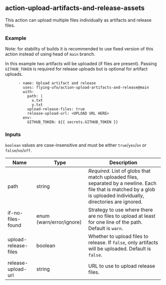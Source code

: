 ## action-upload-artifacts-and-release-assets
This action can upload multiple files individually as artifacts and release files.

### Example
Note: for stability of builds it is recommended to use fixed version of this action instead of using head of `main` branch.

In this example two artifacts will be uploaded (if files are present).
Passing `GITHUB_TOKEN` is required for release uploads but is optional for artifact uploads.
```
      - name: Upload artifact and release
        uses: flying-ufo/action-upload-artifacts-and-release@main
        with:
          path: |
            x.txt
            y.txt
          upload-release-files: true
          release-upload-url: <UPLOAD URL HERE>
        env:
          GITHUB_TOKEN: ${{ secrets.GITHUB_TOKEN }}
```

### Inputs
`boolean` values are case-insensitive and must be either `true`/`yes`/`on` or `false`/`no`/`off`.

| Name | Type | Description |
| ---- | ---  | ----------- |
| path | string | _Required_. List of globs that match uploaded files, separated by a newline. Each file that is matched by a glob is uploaded individually, directories are ignored. |
| if-no-files-found | enum (warn/error/ignore) | Strategy to use where there are no files to upload at least for one line of the path. Default is `warn`. |
| upload-release-files  | boolean | Whether to upload files to release. If `false`, only artifacts will be uploaded. Default is `false`. |
| release-upload-url  | string | URL to use to upload release files. |